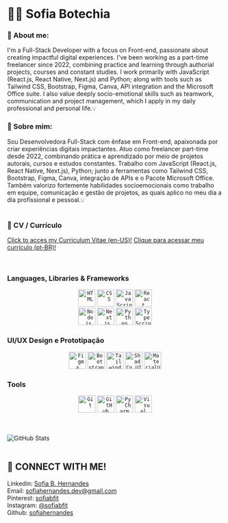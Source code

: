 # 👩‍💻 Sofia Botechia  

### 🌼 About me:  
  I'm a Full-Stack Developer with a focus on Front-end, passionate about creating impactful digital experiences. I've been working as a part-time freelancer since 2022, combining practice and learning through authorial projects, courses and constant studies. I work primarily with JavaScript (React.js, React Native, Next.js) and Python; along with tools such as Tailwind CSS, Bootstrap, Figma, Canva, API integration and the Microsoft Office suite. I also value deeply socio-emotional skills such as teamwork, communication and project management, which I apply in my daily professional and personal life.💡

### 🌼 Sobre mim:  
  Sou Desenvolvedora Full-Stack com ênfase em Front-end, apaixonada por criar experiências digitais impactantes. Atuo como freelancer part-time desde 2022, combinando prática e aprendizado por meio de projetos autorais, cursos e estudos constantes. Trabalho com JavaScript (React.js, React Native, Next.js), Python; junto a ferramentas como Tailwind CSS, Bootstrap, Figma, Canva, integração de APIs e o Pacote  Microsoft Office. Também valorizo fortemente habilidades socioemocionais como trabalho em equipe, comunicação e gestão de projetos, as quais aplico no meu dia a dia profissional e pessoal.💡
<br>
<br>

### 💼 CV / Currículo
[Click to acces my Curriculum Vitae (en-US)!](https://drive.google.com/file/d/1lZKFrWIU_Vt-NJKalOAEqy8POVLb-NM0/view?usp=drivesdk)
[Clique para acessar meu currículo (pt-BR)!](https://drive.google.com/file/d/18RmFzxMZWp1UVJnfxrkUcdK9tS2-9Twp/view?usp=drivesdk) <br>

<br>

### Languages, Libraries & Frameworks
<div align="center">
	<code><img width="40" src="https://raw.githubusercontent.com/marwin1991/profile-technology-icons/refs/heads/main/icons/html.png" alt="HTML" title="HTML"/></code>
	<code><img width="40" src="https://raw.githubusercontent.com/marwin1991/profile-technology-icons/refs/heads/main/icons/css.png" alt="CSS" title="CSS"/></code>
	<code><img width="40" src="https://raw.githubusercontent.com/marwin1991/profile-technology-icons/refs/heads/main/icons/javascript.png" alt="JavaScript" title="JavaScript"/></code>
	<code><img width="40" src="https://raw.githubusercontent.com/marwin1991/profile-technology-icons/refs/heads/main/icons/react.png" alt="React" title="React"/></code>
  <br>
	<code><img width="40" src="https://raw.githubusercontent.com/marwin1991/profile-technology-icons/refs/heads/main/icons/node_js.png" alt="Node.js" title="Node.js"/></code>
	<code><img width="40" src="https://raw.githubusercontent.com/marwin1991/profile-technology-icons/refs/heads/main/icons/next_js.png" alt="Next.js" title="Next.js"/></code>
	<code><img width="40" src="https://raw.githubusercontent.com/marwin1991/profile-technology-icons/refs/heads/main/icons/python.png" alt="Python" title="Python"/></code>
  <code><img width="40" src="https://raw.githubusercontent.com/marwin1991/profile-technology-icons/refs/heads/main/icons/typescript.png" alt="TypeScript" title="TypeScript"/></code>
</div>

### UI/UX Design e Prototipação
<div align="center">
	<code><img width="40" src="https://raw.githubusercontent.com/marwin1991/profile-technology-icons/refs/heads/main/icons/figma.png" alt="Figma" title="Figma"/></code>
	<code><img width="40" src="https://raw.githubusercontent.com/marwin1991/profile-technology-icons/refs/heads/main/icons/bootstrap.png" alt="Bootstrap" title="Bootstrap"/></code>
	<code><img width="40" src="https://raw.githubusercontent.com/marwin1991/profile-technology-icons/refs/heads/main/icons/tailwind_css.png" alt="Tailwind CSS" title="Tailwind CSS"/></code>
	<code><img width="40" src="https://raw.githubusercontent.com/marwin1991/profile-technology-icons/refs/heads/main/icons/shadcn_ui.png" alt="ShadCn UI" title="ShadCn UI"/></code>
	<code><img width="40" src="https://raw.githubusercontent.com/marwin1991/profile-technology-icons/refs/heads/main/icons/material_ui.png" alt="MaterialUI" title="MaterialUI"/></code>
</div>

### Tools
<div align="center">
	<code><img width="40" src="https://raw.githubusercontent.com/marwin1991/profile-technology-icons/refs/heads/main/icons/git.png" alt="Git" title="Git"/></code>
  <code><img width="40" src="https://raw.githubusercontent.com/marwin1991/profile-technology-icons/refs/heads/main/icons/github.png" alt="GitHub" title="GitHub"/></code>
	<code><img width="40" src="https://raw.githubusercontent.com/marwin1991/profile-technology-icons/refs/heads/main/icons/pycharm.png" alt="PyCharm" title="PyCharm"/></code>
	<code><img width="40" src="https://raw.githubusercontent.com/marwin1991/profile-technology-icons/refs/heads/main/icons/visual_studio_code.png" alt="Visual Studio Code" title="Visual Studio Code"/></code>
</div>

<br>
<br>

![GitHub Stats](https://github-readme-stats.vercel.app/api?username=sofiahernandes&theme=graywhite&show_icons=true)
<br>
<br>

## 📩 CONNECT WITH ME!
Linkedin: [Sofia B. Hernandes](https://www.linkedin.com/in/sofia-botechia-hernandes-4a5379349?utm_source=share&utm_campaign=share_via&utm_content=profile&utm_medium=android_app)    
Email: [sofiahernandes.dev@gmail.com](mailto:sofiahernandes.dev@gmail.com)   
Pinterest: [sofiabfit](https://pin.it/5gRW2R2bW)  
Instagram: [@sofiabfit](https://www.instagram.com/sofiabfit/)  
Github: [sofiahernandes](https://github.com/sofiahernandes)
